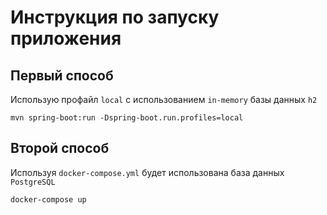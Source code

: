 # Инструкция по запуску приложения
## Первый способ
Использую профайл `local` с использованием `in-memory` базы данных `h2`
```
mvn spring-boot:run -Dspring-boot.run.profiles=local
```
## Второй способ
Используя `docker-compose.yml` будет использована база данных `PostgreSQL`
```
docker-compose up
```